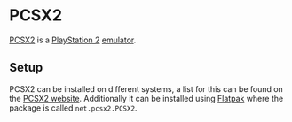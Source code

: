 # PCSX2

[PCSX2](https://pcsx2.net/) is a [PlayStation 2](/wiki/game.md)
[emulator](/wiki/games/emulators.md).

## Setup

PCSX2 can be installed on different systems, a list for this can be found on
the [PCSX2 website](https://pcsx2.net/downloads).
Additionally it can be installed using [Flatpak](/wiki/linux/flatpak.md) where the
package is called `net.pcsx2.PCSX2`.
